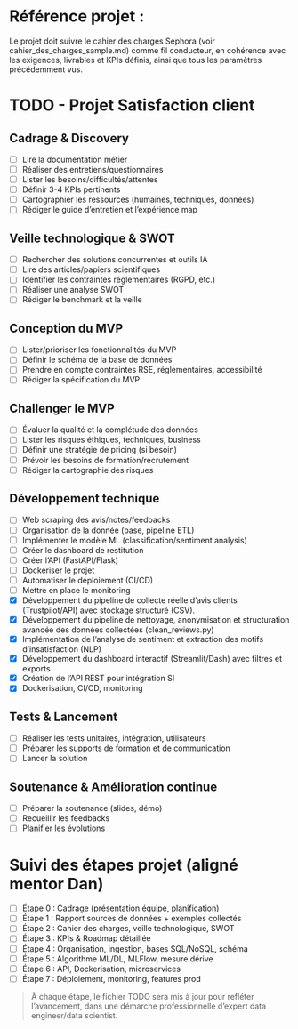 # Référence projet :
Le projet doit suivre le cahier des charges Sephora (voir cahier_des_charges_sample.md) comme fil conducteur, en cohérence avec les exigences, livrables et KPIs définis, ainsi que tous les paramètres précédemment vus.

# TODO - Projet Satisfaction client

## Cadrage & Discovery
- [ ] Lire la documentation métier
- [ ] Réaliser des entretiens/questionnaires
- [ ] Lister les besoins/difficultés/attentes
- [ ] Définir 3-4 KPIs pertinents
- [ ] Cartographier les ressources (humaines, techniques, données)
- [ ] Rédiger le guide d’entretien et l’expérience map

## Veille technologique & SWOT
- [ ] Rechercher des solutions concurrentes et outils IA
- [ ] Lire des articles/papiers scientifiques
- [ ] Identifier les contraintes réglementaires (RGPD, etc.)
- [ ] Réaliser une analyse SWOT
- [ ] Rédiger le benchmark et la veille

## Conception du MVP
- [ ] Lister/prioriser les fonctionnalités du MVP
- [ ] Définir le schéma de la base de données
- [ ] Prendre en compte contraintes RSE, réglementaires, accessibilité
- [ ] Rédiger la spécification du MVP

## Challenger le MVP
- [ ] Évaluer la qualité et la complétude des données
- [ ] Lister les risques éthiques, techniques, business
- [ ] Définir une stratégie de pricing (si besoin)
- [ ] Prévoir les besoins de formation/recrutement
- [ ] Rédiger la cartographie des risques

## Développement technique
- [ ] Web scraping des avis/notes/feedbacks
- [ ] Organisation de la donnée (base, pipeline ETL)
- [ ] Implémenter le modèle ML (classification/sentiment analysis)
- [ ] Créer le dashboard de restitution
- [ ] Créer l’API (FastAPI/Flask)
- [ ] Dockeriser le projet
- [ ] Automatiser le déploiement (CI/CD)
- [ ] Mettre en place le monitoring
- [x] Développement du pipeline de collecte réelle d’avis clients (Trustpilot/API) avec stockage structuré (CSV).
- [x] Développement du pipeline de nettoyage, anonymisation et structuration avancée des données collectées (clean_reviews.py)
- [x] Implémentation de l’analyse de sentiment et extraction des motifs d’insatisfaction (NLP)
- [x] Développement du dashboard interactif (Streamlit/Dash) avec filtres et exports
- [x] Création de l’API REST pour intégration SI
- [x] Dockerisation, CI/CD, monitoring

## Tests & Lancement
- [ ] Réaliser les tests unitaires, intégration, utilisateurs
- [ ] Préparer les supports de formation et de communication
- [ ] Lancer la solution

## Soutenance & Amélioration continue
- [ ] Préparer la soutenance (slides, démo)
- [ ] Recueillir les feedbacks
- [ ] Planifier les évolutions

# Suivi des étapes projet (aligné mentor Dan)
- [ ] Étape 0 : Cadrage (présentation équipe, planification)
- [ ] Étape 1 : Rapport sources de données + exemples collectés
- [ ] Étape 2 : Cahier des charges, veille technologique, SWOT
- [ ] Étape 3 : KPIs & Roadmap détaillée
- [ ] Étape 4 : Organisation, ingestion, bases SQL/NoSQL, schéma
- [ ] Étape 5 : Algorithme ML/DL, MLFlow, mesure dérive
- [ ] Étape 6 : API, Dockerisation, microservices
- [ ] Étape 7 : Déploiement, monitoring, features prod

> À chaque étape, le fichier TODO sera mis à jour pour refléter l’avancement, dans une démarche professionnelle d’expert data engineer/data scientist.
